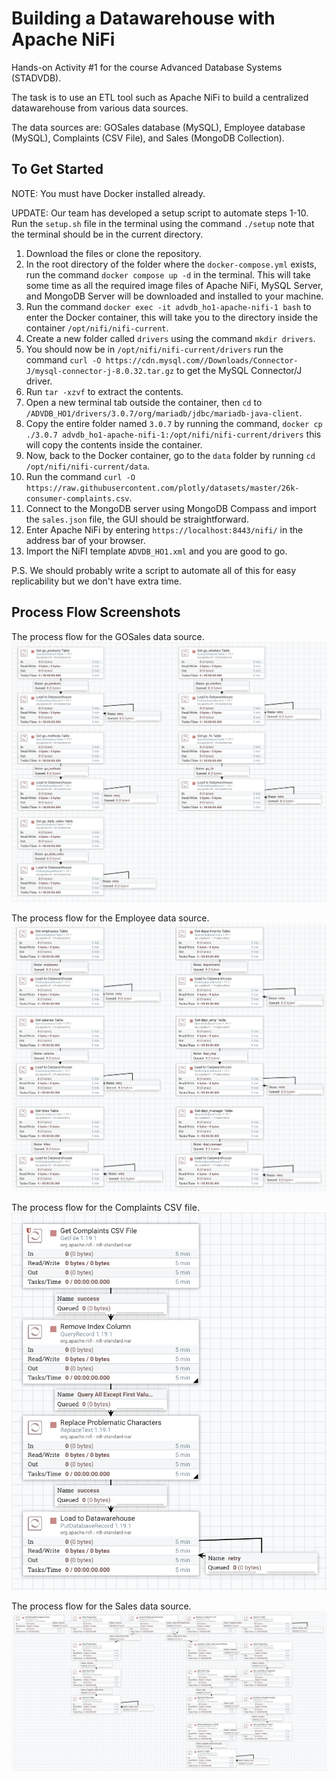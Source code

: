# Building a Datawarehouse with Apache NiFi
Hands-on Activity #1 for the course Advanced Database Systems (STADVDB).

The task is to use an ETL tool such as Apache NiFi to build a centralized datawarehouse from various data sources.

The data sources are: GOSales database (MySQL), Employee database (MySQL), Complaints (CSV File), and Sales (MongoDB Collection).

## To Get Started
NOTE: You must have Docker installed already.

UPDATE: Our team has developed a setup script to automate steps 1-10.
Run the `setup.sh` file in the terminal using the command `./setup` note that the terminal should be in the current directory.

1. Download the files or clone the repository.
2. In the root directory of the folder where the `docker-compose.yml` exists, run the command `docker compose up -d` in the terminal.
This will take some time as all the required image files of Apache NiFi, MySQL Server, and MongoDB Server will be downloaded and installed to your machine.
3. Run the command `docker exec -it advdb_ho1-apache-nifi-1 bash` to enter the Docker container, this will take you to the directory inside the container `/opt/nifi/nifi-current`.
4. Create a new folder called `drivers` using the command `mkdir drivers`.
5. You should now be in `/opt/nifi/nifi-current/drivers` run the command `curl -O https://cdn.mysql.com//Downloads/Connector-J/mysql-connector-j-8.0.32.tar.gz` to get the MySQL Connector/J driver.
6. Run `tar -xzvf` to extract the contents.
7. Open a new terminal tab outside the container, then `cd` to `/ADVDB_HO1/drivers/3.0.7/org/mariadb/jdbc/mariadb-java-client`.
8. Copy the entire folder named `3.0.7` by running the command, `docker cp ./3.0.7 advdb_ho1-apache-nifi-1:/opt/nifi/nifi-current/drivers` this will copy the contents inside the container.
9. Now, back to the Docker container, go to the `data` folder by running `cd /opt/nifi/nifi-current/data`.
10. Run the command `curl -O https://raw.githubusercontent.com/plotly/datasets/master/26k-consumer-complaints.csv`.
11. Connect to the MongoDB server using MongoDB Compass and import the `sales.json` file, the GUI should be straightforward.
12. Enter Apache NiFi by entering `https://localhost:8443/nifi/` in the address bar of your browser.
13. Import the NiFI template `ADVDB_HO1.xml` and you are good to go.

P.S. We should probably write a script to automate all of this for easy replicability but we don't have extra time.

## Process Flow Screenshots
The process flow for the GOSales data source.
![alt text](imgs/gosalesdb.png "gosalesdb")


The process flow for the Employee data source.
![alt text](imgs/employeedb.png "employeedb")


The process flow for the Complaints CSV file.
![alt text](imgs/complaintscsv.png "complaintscsv")


The process flow for the Sales data source.
![alt text](imgs/salesdb.png "salesdb")
